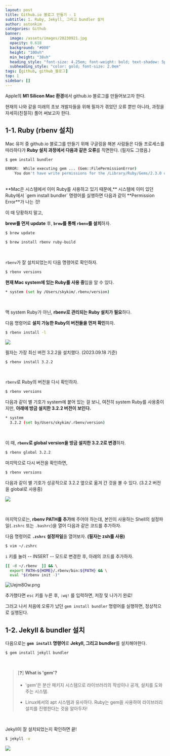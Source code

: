```yaml
---
layout: post
title: Github.io 블로그 만들기 - 1
subtitle: 1. Ruby, Jekyll, 그리고 bundler 설치
author: astonkim
categories: Github
banner:
  image: /assets/images/20230921.jpg
  opacity: 0.618
  background: "#000"
  height: "100vh"
  min_height: "38vh"
  heading_style: "font-size: 4.25em; font-weight: bold; text-shadow: 5px 6px 5px black;"
  subheading_style: "color: gold; font-size: 2.0em"
tags: [github, github_블로그]
top: 1
sidebar: []
---
```


Apple의 **M1 Silicon Mac 환경**에서 github.io 블로그를 만들어보고자 한다.

현재의 나와 같을 미래의 초보 개발자들을 위해 필자가 겪었던 오류 뿐만 아니라, 과정을 자세히(친절히) 풀어 써보고자 한다.

## 1-1. Ruby (rbenv 설치)

Mac 유저 중 github.io 블로그를 만들기 위해 구글링을 해본 사람들은 다들 프로세스를 따라하다가 **Ruby 설치 과정에서 다음과 같은 오류**를 직면한다. (필자도 그랬음.)

```sh
$ gem install bundler

ERROR:  While executing gem ... (Gem::FilePermissionError)
    You don't have write permissions for the /Library/Ruby/Gems/2.3.0 directory.
``` 
<br/>
**Mac은 시스템에서 이미 Ruby를 사용하고 있기 때문에,** 시스템에 이미 있던 Ruby에서 `gem install bundler` 명령어를 실행하면 다음과 같이 **Permission Error**가 나는 것!

이 때 당황하지 말고,

**brew를 먼저 update** 후, **`brew`를 통해 `rbenv`를 설치**하자.

```sh
$ brew update
```
```sh
$ brew install rbenv ruby-build
```

<br/>

`rbenv`가 잘 설치되었는지 다음 명령어로 확인하자.

```sh
$ rbenv versions
```

**현재 Mac system에 있는 Ruby를 사용 중**임을 알 수 있다.

```sh
* system (set by /Users/skykim/.rbenv/version)
```

<br/>

맥 system Ruby가 아닌, **rbenv로 관리되는 Ruby 설치가 필요**하다.

다음 명령어로 **설치 가능한 Ruby의 버전들을 먼저 확인**하자. 

```sh
$ rbenv install -l
```

![](https://i.imgur.com/nS8HBeU.png)

필자는 가장 최신 버전 3.2.2을 설치했다. (2023.09.18 기준)

```sh
$ rbenv install 3.2.2
```

<br/>

`rbenv`로 Ruby의 버전을 다시 확인하자.

```sh
$ rbenv versions
```

다음과 같이 별 기호가 system에 붙어 있는 걸 보니, 여전히 system Ruby를 사용중이지만, **아래에 방금 설치한 3.2.2 버전이 보인다.**

```sh
* system
  3.2.2 (set by/Users/skykim/.rbenv/version)
```

<br/>

이 때, **`rbenv`로 global version을 방금 설치한 3.2.2로 변경**하자.

```sh
$ rbenv global 3.2.2
```

마지막으로 다시 버전을 확인하면,

```sh
$ rbenv versions
```

다음과 같이 별 기호가 성공적으로 3.2.2 옆으로 옮겨 간 것을 볼 수 있다. (3.2.2 버전을 global로 사용중)

![](https://i.imgur.com/MjW9P43.png)

<br/>

마지막으로는, **rbenv PATH를 추가**해 주어야 하는데, 본인이 사용하는 Shell의 설정파일(`.zshrc` 또는 `.bashrc`)을 열어 다음과 같은 코드를 추가하자.

다음 명령어로 **`.zshrc` 설정파일**을 열어보자. **(필자는 zsh를 사용)**

```sh
$ vim ~/.zshrc
```

`i` 키를 눌러 -- INSERT -- 모드로 변경한 후, 아래의 코드를 추가하자.

```sh
[[ -d ~/.rbenv  ]] && \
  export PATH=${HOME}/.rbenv/bin:${PATH} && \
  eval "$(rbenv init -)"
```

![Uejm8Ow.png](https://i.imgur.com/Uejm8Ow.png)

추가했다면 `esc` 키를 누른 후, `:wq!` 를 입력하면, 저장 및 나가기 완료!

그러고 나서 처음에 오류가 났던 `gem install bundler` 명령어를 실행하면, 정상적으로 실행된다.


## 1-2. Jekyll & bundler 설치

다음으로는 **`gem install` 명령어**로 **Jekyll, 그리고 bundler**를 설치해야한다.

```sh
$ gem install jekyll bundler
```
<br/>

> [❓] **What is 'gem'?**
> 
> - 'gem'은 분산 패키지 시스템으로 라이브러리의 작성이나 공개, 설치를 도와주는 시스템.
> 
> - Linux에서의 apt 시스템과 유사하다. Ruby는 gem을 사용하여 라이브러리 설치를 진행한다는 것을 알아두자!

<br/>

Jekyll이 잘 설치되었는지 확인하면 끝!

```sh
$ jekyll -v
```

![](https://i.imgur.com/T3imNhx.png)

